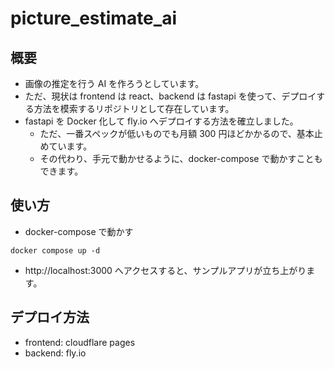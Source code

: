 # picture_estimate_ai

## 概要

-   画像の推定を行う AI を作ろうとしています。
-   ただ、現状は frontend は react、backend は fastapi を使って、デプロイする方法を模索するリポジトリとして存在しています。
-   fastapi を Docker 化して fly.io へデプロイする方法を確立しました。
    -   ただ、一番スペックが低いものでも月額 300 円ほどかかるので、基本止めています。
    -   その代わり、手元で動かせるように、docker-compose で動かすこともできます。

## 使い方

-   docker-compose で動かす

```
docker compose up -d
```

-   http://localhost:3000 へアクセスすると、サンプルアプリが立ち上がります。

## デプロイ方法

-   frontend: cloudflare pages
-   backend: fly.io
